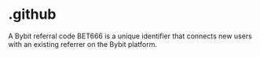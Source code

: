 # .github
A Bybit referral code BET666 is a unique identifier that connects new users with an existing referrer on the Bybit platform.
